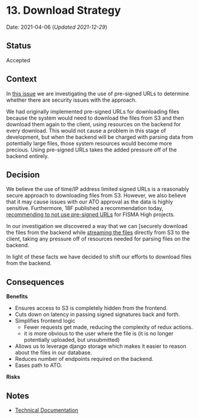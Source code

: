 # 13. Download Strategy

Date: 2021-04-06 (_Updated 2021-12-29_)

## Status

Accepted

## Context

In [this issue](https://github.com/raft-tech/TANF-app/issues/771) we are investigating the use of pre-signed URLs to determine whether there are security issues with the approach.

We had originally implemented pre-signed URLs for downloading files because the system would need to download the files from S3 and then download them again to the client, using resources on the backend for every download. This would not cause a problem in this stage of development, but when the backend will be charged with parsing data from potentially large files, those system resources would become more precious. Using pre-signed URLs takes the added pressure off of the backend entirely.

## Decision

We believe the use of time/IP address limited signed URLs is a reasonably secure approach to downloading files from S3. However, we also believe that it may cause issues with our ATO approval as the data is highly sensitive. Furthermore, 18F published a recommendation today, [recommending to not use pre-signed URLs](https://engineering.18f.gov/security/cloud-services/) for FISMA High projects.

In our investigation we discovered a way that we can [securely download the files from the backend while [streaming the files](https://github.com/jschneier/django-storages/blob/master/storages/backends/s3boto3.py#L83) directly from S3 to the client, taking any pressure off of resources needed for parsing files on the backend. 

In light of these facts we have decided to shift our efforts to download files from the backend.

## Consequences

**Benefits**
- Ensures access to S3 is completely hidden from the frontend.
- Cuts down on latency in passing signed signatures back and forth.
- Simplifies frontend logic
    - Fewer requests get made, reducing the complexity of redux actions.
    - it is more obvious to the user where the file is (it is no longer potentially uploaded, but unsubmitted)
- Allows us to leverage django storage which makes it easier to reason about the files in our database.
- Reduces number of endpoints required on the backend.
- Eases path to ATO.

**Risks**

## Notes
- [Technical Documentation](../Technical-Documentation/data-file-downloads.md)